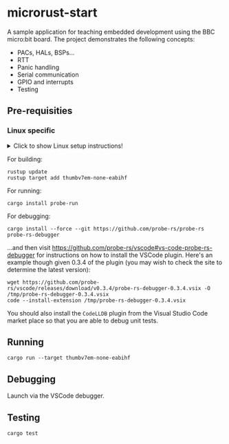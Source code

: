 # microrust-start

A sample application for teaching embedded development using the BBC micro:bit board. The project demonstrates the
following concepts:

* PACs, HALs, BSPs...
* RTT
* Panic handling
* Serial communication
* GPIO and interrupts
* Testing

## Pre-requisities

### Linux specific
<details>
  <summary>Click to show Linux setup instructions!</summary>

  The following instructions are Ubuntu specific but may help with other distros.
  Make sure you have `libudev-dev` installed so avoid _error: failed to run custom build command for
  `hidapi v1.3.3`_

  ```
  sudo apt install libudev-dev
  ```

  You need the device to attach with read/write permissions without `sudo`. We do this by updating
  your udev rules. Create a new file `/etc/udev/rules.d/microbit.rules` and add the following:

  ```
  SUBSYSTEM=="usb", ATTR{idVendor}=="0d28", ATTR{idProduct}=="0204", MODE="0666"
  ```

  Now reload your udev rules by running:

  ```
  sudo udevadm control --reload-rules
  ```

  Finally, reconnect your Micro:bit so udev can reconnect it with the new device permissions. You'll
  know this worked if you manage to run the commands in the Running section below without a
  permissions error.
</details>

For building:

```
rustup update
rustup target add thumbv7em-none-eabihf
```

For running:

```
cargo install probe-run
```

For debugging:

```
cargo install --force --git https://github.com/probe-rs/probe-rs probe-rs-debugger

```

...and then visit https://github.com/probe-rs/vscode#vs-code-probe-rs-debugger for instructions on 
how to install the VSCode plugin. Here's an example though given 0.3.4 of the plugin (you may
wish to check the site to determine the latest version):

```
wget https://github.com/probe-rs/vscode/releases/download/v0.3.4/probe-rs-debugger-0.3.4.vsix -O /tmp/probe-rs-debugger-0.3.4.vsix
code --install-extension /tmp/probe-rs-debugger-0.3.4.vsix
```

You should also install the `CodeLLDB` plugin from the Visual Studio Code market place so that you are
able to debug unit tests.

## Running

```
cargo run --target thumbv7em-none-eabihf
```

## Debugging

Launch via the VSCode debugger.

## Testing

```
cargo test
```
